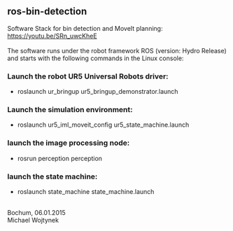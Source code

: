 ## ros-bin-detection

Software Stack for bin detection and MoveIt planning: https://youtu.be/SRn_uwcKheE
<br><br>
The software runs under the robot framework ROS (version: Hydro Release) and starts with the following commands in the Linux console:

### Launch the robot UR5 Universal Robots driver:
- roslaunch ur_bringup ur5_bringup_demonstrator.launch 

### Launch the simulation environment:
- roslaunch ur5_iml_moveit_config ur5_state_machine.launch

### launch the image processing node:
- rosrun perception perception

### launch the state machine:
- roslaunch state_machine state_machine.launch
<br>
Bochum, 06.01.2015<br>
Michael Wojtynek
